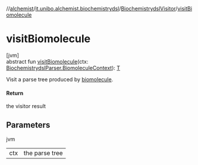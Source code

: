 //[alchemist](../../../index.md)/[it.unibo.alchemist.biochemistrydsl](../index.md)/[BiochemistrydslVisitor](index.md)/[visitBiomolecule](visit-biomolecule.md)

# visitBiomolecule

[jvm]\
abstract fun [visitBiomolecule](visit-biomolecule.md)(ctx: [BiochemistrydslParser.BiomoleculeContext](../-biochemistrydsl-parser/-biomolecule-context/index.md)): [T](../../it.unibo.alchemist.model.implementations.conditions/-neighborhood-present/index.md)

Visit a parse tree produced by [biomolecule](../-biochemistrydsl-parser/biomolecule.md).

#### Return

the visitor result

## Parameters

jvm

| | |
|---|---|
| ctx | the parse tree |
